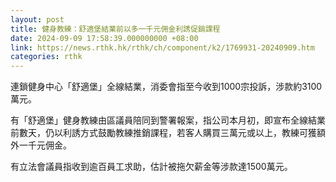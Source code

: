 ```yaml
---
layout: post
title: 健身教練：舒適堡結業前以多一千元佣金利誘促銷課程
date: 2024-09-09 17:58:39.000000000 +08:00
link: https://news.rthk.hk/rthk/ch/component/k2/1769931-20240909.htm
categories: rthk
---
```


連鎖健身中心「舒適堡」全線結業，消委會指至今收到1000宗投訴，涉款約3100萬元。

有「舒適堡」健身教練由區議員陪同到警署報案，指公司本月初，即宣布全線結業前數天，仍以利誘方式鼓勵教練推銷課程，若客人購買三萬元或以上，教練可獲額外一千元佣金。

有立法會議員指收到逾百員工求助，估計被拖欠薪金等涉款達1500萬元。
